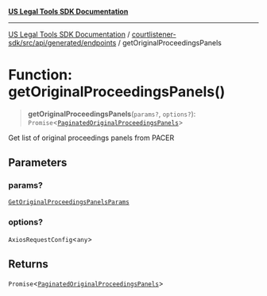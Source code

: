 [**US Legal Tools SDK Documentation**](../../../../../../README.md)

***

[US Legal Tools SDK Documentation](../../../../../../README.md) / [courtlistener-sdk/src/api/generated/endpoints](../README.md) / getOriginalProceedingsPanels

# Function: getOriginalProceedingsPanels()

> **getOriginalProceedingsPanels**(`params?`, `options?`): `Promise`\<[`PaginatedOriginalProceedingsPanels`](../../model/type-aliases/PaginatedOriginalProceedingsPanels.md)\>

Get list of original proceedings panels from PACER

## Parameters

### params?

[`GetOriginalProceedingsPanelsParams`](../../model/type-aliases/GetOriginalProceedingsPanelsParams.md)

### options?

`AxiosRequestConfig`\<`any`\>

## Returns

`Promise`\<[`PaginatedOriginalProceedingsPanels`](../../model/type-aliases/PaginatedOriginalProceedingsPanels.md)\>
